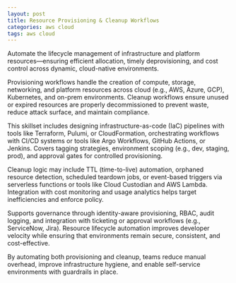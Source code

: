 ```yaml
---
layout: post
title: Resource Provisioning & Cleanup Workflows
categories: aws cloud
tags: aws cloud
---
```


Automate the lifecycle management of infrastructure and platform resources—ensuring efficient allocation, timely deprovisioning, and cost control across dynamic, cloud-native environments.

<!--more-->
Provisioning workflows handle the creation of compute, storage, networking, and platform resources across cloud (e.g., AWS, Azure, GCP), Kubernetes, and on-prem environments. Cleanup workflows ensure unused or expired resources are properly decommissioned to prevent waste, reduce attack surface, and maintain compliance.

This skillset includes designing infrastructure-as-code (IaC) pipelines with tools like Terraform, Pulumi, or CloudFormation, orchestrating workflows with CI/CD systems or tools like Argo Workflows, GitHub Actions, or Jenkins. Covers tagging strategies, environment scoping (e.g., dev, staging, prod), and approval gates for controlled provisioning.

Cleanup logic may include TTL (time-to-live) automation, orphaned resource detection, scheduled teardown jobs, or event-based triggers via serverless functions or tools like Cloud Custodian and AWS Lambda. Integration with cost monitoring and usage analytics helps target inefficiencies and enforce policy.

Supports governance through identity-aware provisioning, RBAC, audit logging, and integration with ticketing or approval workflows (e.g., ServiceNow, Jira). Resource lifecycle automation improves developer velocity while ensuring that environments remain secure, consistent, and cost-effective.

By automating both provisioning and cleanup, teams reduce manual overhead, improve infrastructure hygiene, and enable self-service environments with guardrails in place.